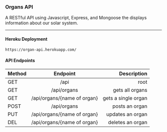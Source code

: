 ### Organs API

A RESTful API using Javascript, Express, and Mongoose the displays information about our solar system. 
___

#### Heroku Deployment
`https://organ-api.herokuapp.com/`

#### API Endpoints

| Method   |      Endpoint      |  Description |
|----------|:------------------:|-----------------:|
| GET |      /api        |         root      |
| GET |    /api/organs  |   gets all organs |
| GET | /api/organs/{name of organ} |    gets a single organ |
| POST |    /api/organs   |   posts an organ |
| PUT | /api/organs/{name of organ} |    updates an organ |
| DEL |    /api/organs/{name of organ}  |   deletes an organ |


